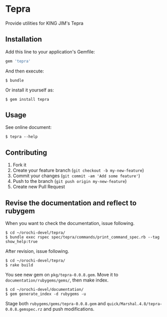 # Tepra

Provide utilities for KING JIM's Tepra

## Installation

Add this line to your application's Gemfile:

```ruby
gem 'tepra'
```

And then execute:

    $ bundle

Or install it yourself as:

    $ gem install tepra

## Usage

See online document:

    $ tepra --help

## Contributing

1. Fork it
2. Create your feature branch (`git checkout -b my-new-feature`)
3. Commit your changes (`git commit -am 'Add some feature'`)
4. Push to the branch (`git push origin my-new-feature`)
5. Create new Pull Request

## Revise the documentation and reflect to rubygem

When you want to check the documentation, issue following.

    $ cd ~/orochi-devel/tepra/
    $ bundle exec rspec spec/tepra/commands/print_command_spec.rb --tag show_help:true

After revision, issue following.

    $ cd ~/orochi-devel/tepra/
    $ rake build

You see new gem on `pkg/tepra-0.0.8.gem`.  Move it to
`documentation/rubygems/gems/`, then make index.

    $ cd ~/orochi-devel/documentation/
    $ gem generate_index -d rubygems -u

Stage both `rubygems/gems/tepra-0.0.8.gem` and
`quick/Marshal.4.8/tepra-0.0.8.gemspec.rz` and push modifications.